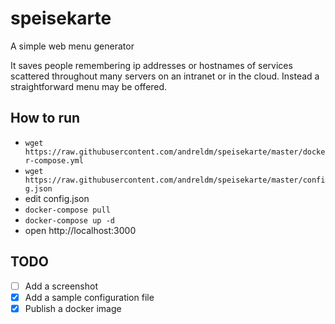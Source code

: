 # speisekarte
A simple web menu generator

It saves people remembering ip addresses or hostnames of services scattered throughout many servers on an intranet or in the cloud.
Instead a straightforward menu may be offered.

## How to run
- `wget https://raw.githubusercontent.com/andreldm/speisekarte/master/docker-compose.yml`
- `wget https://raw.githubusercontent.com/andreldm/speisekarte/master/config.json`
- edit config.json
- `docker-compose pull`
- `docker-compose up -d`
- open http://localhost:3000

## TODO

- [ ] Add a screenshot
- [X] Add a sample configuration file
- [X] Publish a docker image
